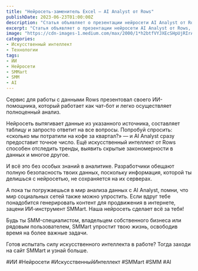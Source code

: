 ```yaml
---
title: "Нейросеть-заменитель Excel — AI Analyst от Rows"
publishDate: 2023-06-23T01:00:00Z
description: "Статья объявляет о презентации нейросети AI Analyst от Rows, которая работает как чат-бот и предоставляет полноценный анализ данных. AI Analyst извлекает данные из указанного источника, составляет таблицу и отвечает на вопросы пользователей. Нейросеть также способна отслеживать тренды и выявлять закономерности в данных. Разработчики обещают безопасность данных пользователей. Статья также упоминает о возможности использования ИИ-инструмента SMMart для генерации контента для продвижения в интернете."
excerpt: "Статья объявляет о презентации нейросети AI Analyst от Rows, которая работает как чат-бот и предоставляет полноценный анализ данных. AI Analyst извлекает данные, составляет таблицу и ..."
image: "https://cdn-images-1.medium.com/max/2000/1*h2btfVYJXEcSHpUjRIrAjA.png"
categories:
- Искусственный интеллект
- Технологии
tags:
- ИИ
- Нейросети
- SMMart
- SMM
- AI
--- 
```


Сервис для работы с данными Rows презентовал своего ИИ-помощника, который работает как чат-бот и легко осуществляет полноценный анализ.

Нейросеть вытягивает данные из указанного источника, составляет таблицу и запросто ответит на все вопросы. Попробуй спросить: «сколько мы потратили на кофе за квартал?» — и AI Analyst сразу предоставит точное число. Ещё искусственный интеллект от Rows способен отследить тренды, выявить скрытые закономерности в данных и многое другое.

И всё это без особых знаний в аналитике. Разработчики обещают полную безопасность твоих данных, поскольку информация, которой ты делишься с нейросетью, не сохраняется на их серверах.

А пока ты погружаешься в мир анализа данных с AI Analyst, помни, что мир социальных сетей также можно упростить. Если вдруг тебе понадобится генерировать контент для продвижения в интернете, зацени ИИ-инструмент SMMart. Наша нейросеть сделает всё за тебя!

Будь ты SMM-специалистом, владельцем собственного бизнеса или рядовым пользователем, SMMart упростит твою жизнь, освободив время на более важные задачи.

Готов испытать силу искусственного интеллекта в работе? Тогда заходи на сайт SMMart и узнай больше.

#ИИ #Нейросети #ИскусственныйИнтеллект #SMMart #SMM #AI
